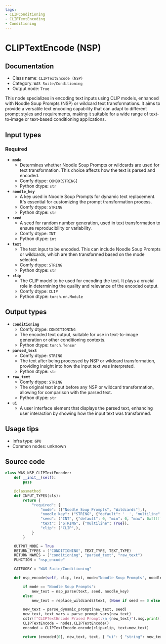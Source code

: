 ```yaml
---
tags:
- CLIPConditioning
- CLIPTextEncoding
- Conditioning
---
```


# CLIPTextEncode (NSP)
## Documentation
- Class name: `CLIPTextEncode (NSP)`
- Category: `WAS Suite/Conditioning`
- Output node: `True`

This node specializes in encoding text inputs using CLIP models, enhanced with Noodle Soup Prompts (NSP) or wildcard text transformations. It aims to provide a versatile text encoding capability that can adapt to different prompt styles and requirements, making it suitable for a wide range of text-to-image or text-based conditioning applications.
## Input types
### Required
- **`mode`**
    - Determines whether Noodle Soup Prompts or wildcards are used for text transformation. This choice affects how the text is parsed and encoded.
    - Comfy dtype: `COMBO[STRING]`
    - Python dtype: `str`
- **`noodle_key`**
    - A key used in Noodle Soup Prompts for dynamic text replacement. It's essential for customizing the prompt transformation process.
    - Comfy dtype: `STRING`
    - Python dtype: `str`
- **`seed`**
    - A seed for random number generation, used in text transformation to ensure reproducibility or variability.
    - Comfy dtype: `INT`
    - Python dtype: `int`
- **`text`**
    - The text input to be encoded. This can include Noodle Soup Prompts or wildcards, which are then transformed based on the mode selected.
    - Comfy dtype: `STRING`
    - Python dtype: `str`
- **`clip`**
    - The CLIP model to be used for encoding the text. It plays a crucial role in determining the quality and relevance of the encoded output.
    - Comfy dtype: `CLIP`
    - Python dtype: `torch.nn.Module`
## Output types
- **`conditioning`**
    - Comfy dtype: `CONDITIONING`
    - The encoded text output, suitable for use in text-to-image generation or other conditioning contexts.
    - Python dtype: `torch.Tensor`
- **`parsed_text`**
    - Comfy dtype: `STRING`
    - The text after being processed by NSP or wildcard transformation, providing insight into how the input text was interpreted.
    - Python dtype: `str`
- **`raw_text`**
    - Comfy dtype: `STRING`
    - The original text input before any NSP or wildcard transformation, allowing for comparison with the parsed text.
    - Python dtype: `str`
- **`ui`**
    - A user interface element that displays the parsed text, enhancing user interaction by showing how the input text was transformed.
## Usage tips
- Infra type: `GPU`
- Common nodes: unknown


## Source code
```python
class WAS_NSP_CLIPTextEncoder:
    def __init__(self):
        pass

    @classmethod
    def INPUT_TYPES(cls):
        return {
            "required": {
                "mode": (["Noodle Soup Prompts", "Wildcards"],),
                "noodle_key": ("STRING", {"default": '__', "multiline": False}),
                "seed": ("INT", {"default": 0, "min": 0, "max": 0xffffffffffffffff}),
                "text": ("STRING", {"multiline": True}),
                "clip": ("CLIP",),
            }
        }

    OUTPUT_NODE = True
    RETURN_TYPES = ("CONDITIONING", TEXT_TYPE, TEXT_TYPE)
    RETURN_NAMES = ("conditioning", "parsed_text", "raw_text")
    FUNCTION = "nsp_encode"

    CATEGORY = "WAS Suite/Conditioning"

    def nsp_encode(self, clip, text, mode="Noodle Soup Prompts", noodle_key='__', seed=0):

        if mode == "Noodle Soup Prompts":
            new_text = nsp_parse(text, seed, noodle_key)
        else:
            new_text = replace_wildcards(text, (None if seed == 0 else seed), noodle_key)

        new_text = parse_dynamic_prompt(new_text, seed)
        new_text, text_vars = parse_prompt_vars(new_text)
        cstr(f"CLIPTextEncode Prased Prompt:\n {new_text}").msg.print()
        CLIPTextEncode = nodes.CLIPTextEncode()
        encoded = CLIPTextEncode.encode(clip=clip, text=new_text)

        return (encoded[0], new_text, text, { "ui": { "string": new_text } })

```
